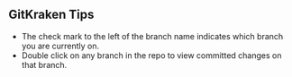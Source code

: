 ## GitKraken Tips

* The check mark to the left of the branch name indicates which branch you are currently on.
* Double click on any branch in the repo to view committed changes on that branch.